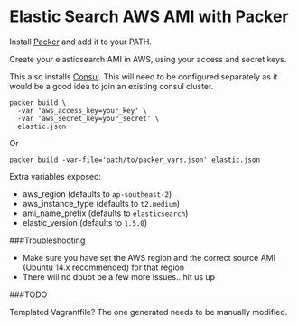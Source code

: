Elastic Search AWS AMI with Packer
=============

Install [Packer](https://www.packer.io/) and add it to your PATH.

Create your elasticsearch AMI in AWS, using your access and secret keys.

This also installs [Consul](https://www.consul.io/). This will need to be configured separately as it would be a good
idea to join an existing consul cluster.

```
packer build \
  -var 'aws_access_key=your_key' \
  -var 'aws_secret_key=your_secret' \
  elastic.json
```

Or

```
packer build -var-file='path/to/packer_vars.json' elastic.json
```

Extra variables exposed:

* aws_region (defaults to `ap-southeast-2`)
* aws_instance_type (defaults to `t2.medium`)
* ami_name_prefix (defaults to `elasticsearch`)
* elastic_version (defaults to `1.5.0`)

###Troubleshooting

* Make sure you have set the AWS region and the correct source AMI (Ubuntu 14.x recommended) for that region
* There will no doubt be a few more issues.. hit us up

###TODO

Templated Vagrantfile? The one generated needs to be manually modified.
